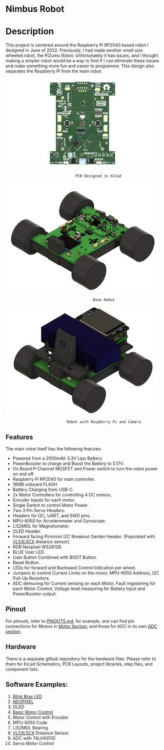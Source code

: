# Nimbus Robot 

# Description
This project is centered around the Raspberry Pi RP2040 based robot I designed in June of 2022. 
Previously, I had made another small size wheeled robot, the PiZumo Robot. Unfortunately it has 
issues, and I thought making a simpler robot would be a way to find if I can eliminate these issues 
and make something more fun and easier to programme. This design also separates the Raspberry Pi
from the main robot.

<p align = "center">
<img src = "images/PCB.png">

                                    PCB Designed in KiCad
</p>
<p align = "center">
<img src = "images/BaseBot.png">
 
                                            Base Robot
</p>
<p align = "center">
<img src = "images/F360.png">

                                Robot with Raspberry Pi and Camera
</p>

## Features
The main robot itself has the following features:

- Powered from a 2000mAh 3.3V Lipo Battery.
- PowerBooster to charge and Boost the Battery to 5.17V.
- On Board P-Channel MOSFET and Power switch to turn the robot power on and off.
- Raspberry Pi RP2040 for main controller.
- 16MB onboard FLASH.
- Battery Charging from USB-C. 
- 2x Motor Controllers for controlling 4 DC motors.
- Encoder Inputs for each motor.
- Single Switch to control Motor Power.
- Two 3 Pin Servo Headers.
- Headers for I2C, UART, and SWD pins.
- MPU-6050 for Accelerometer and Gyroscope.
- LIS2MDL for Magnetometer.
- OLED Header.
- Forward facing Pimoroni I2C Breakout Garden Header. (Populated with [VL53L5CX](https://shop.pimoroni.com/products/vl53l5cx-time-of-flight-tof-sensor-breakout?variant=39972903059539) distance sensor).
- RGB Neopixel WS2812B.
- BLUE User LED.
- User Button Combined with BOOT Button.
- Reset Button.
- LEDs for forward and Backward Control Indication per wheel.
- Jumpers to control Current Limits on the motor, MPU-6050 Address, I2C Pull-Up Resisitors.
- ADC demuxing for Current sensing on each Motor, Fault registering for each Motor Control, Voltage level measuring for Battery Input and PowerBooster output.

## Pinout
For pinouts, refer to [PINOUTS.md](PINOUTS.md), for example, one can find pin connections for Motors in 
[Motor Section](PINOUTS.md#motor-connections), and those for ADC in its own [ADC section](PINOUTS.md#adc).

## Hardware 
There is a separate github repository for the hardware files. Please refer to them for Kicad Schematics, PCB Layouts, project libraries, step files, and component lists.

## Software Examples:
1. [Blink Blue LED](Example_001_LED/.README.md)
2. [NEOPIXEL](Example_002_NEOPIXEL/.README.md)
3. OLED
4. [Basic Motor Control](Example_004_MOTORS_BASIC/.README.md)
5. Motor Control with Encoder
6. MPU-6050 Code
7. LIS2MDL Bearing
8. [VL53L5CX](https://shop.pimoroni.com/products/vl53l5cx-time-of-flight-tof-sensor-breakout?variant=39972903059539) Distance Sensor.
9. ADC with 74LV4051D
10. Servo Motor Control